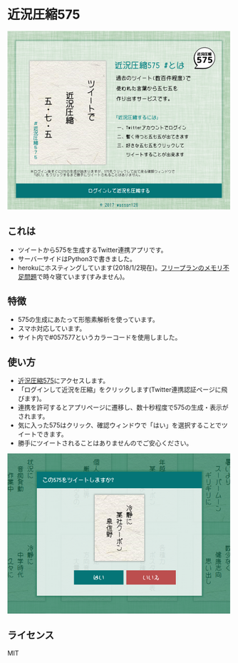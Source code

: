 # 近況圧縮575

<img src="https://raw.githubusercontent.com/wassan128/kinkyo575/images/s1.png" alt="近況圧縮575ログイン画面" width="500px"/>

## これは
* ツイートから575を生成するTwitter連携アプリです。
* サーバーサイドはPython3で書きました。
* herokuにホスティングしています(2018/1/2現在)。[フリープランのメモリ不足問題](https://devcenter.heroku.com/articles/error-codes#r14-memory-quota-exceeded)で時々寝ています(すみません)。

## 特徴
* 575の生成にあたって形態素解析を使っています。
* スマホ対応しています。
* サイト内で#057577というカラーコードを使用しました。

## 使い方
* [近況圧縮575](https://kinkyo575.herokuapp.com/)にアクセスします。
* 「ログインして近況を圧縮」をクリックします(Twitter連携認証ページに飛びます)。
* 連携を許可するとアプリページに遷移し、数十秒程度で575の生成・表示がされます。
* 気に入った575はクリック、確認ウィンドウで「はい」を選択することでツイートできます。
* 勝手にツイートされることはありませんのでご安心ください。

<img src="https://raw.githubusercontent.com/wassan128/kinkyo575/images/s2.png" alt="ツイート確認ウィンドウ" width="500px"/>

## ライセンス
MIT

